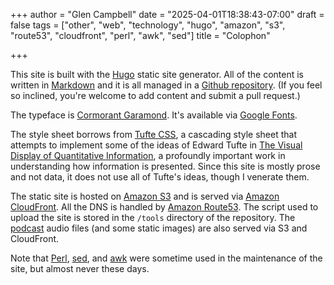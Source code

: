 +++
author = "Glen Campbell"
date = "2025-04-01T18:38:43-07:00"
draft = false
tags = ["other", "web", "technology", "hugo", "amazon", "s3", "route53", "cloudfront", "perl", "awk", "sed"]
title = "Colophon"

+++

This site is built with the [Hugo](http://gohugo.io) static site generator.
All of the content is written in 
[Markdown](http://daringfireball.net/projects/markdown/)
and it is all managed in a 
[Github repository](https://github.com/gecampbell/galliard.xyz).
(If you feel so inclined, you're welcome to add content
and submit a pull request.)

The typeface is 
[Cormorant Garamond](https://fonts.google.com/specimen/Cormorant+Garamond).
It's available via 
[Google Fonts](https://fonts.google.com/).

The style sheet borrows from 
[Tufte CSS](https://github.com/edwardtufte/tufte-css/),
a cascading style sheet that attempts to implement some of
the ideas of Edward Tufte in 
[The Visual Display of Quantitative Information](http://www.amazon.com/The-Visual-Display-Quantitative-Information/dp/0961392142),
a profoundly important work in understanding how information is presented.
Since this site is mostly prose and not data, it does not use all
of Tufte's ideas, though I venerate them.

The static site is hosted on 
[Amazon S3](https://aws.amazon.com/s3/)
and is served via
[Amazon CloudFront](https://aws.amazon.com/cloudfront/).
All the DNS is handled by
[Amazon Route53](https://aws.amazon.com/route53/).
The script used to upload the site is stored in the `/tools`
directory of the repository.
The [podcast](/podcast.html) audio files (and some static images)
are also served via S3 and CloudFront. 

Note that 
[Perl](https://www.perl.org),
[sed](https://www.gnu.org/software/sed/manual/sed.html), and
[awk](http://www.gnu.org/software/gawk/manual/gawk.html)
were sometime used in the maintenance of the site,
but almost never these days.
